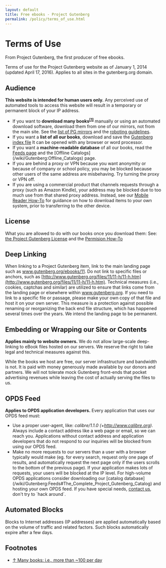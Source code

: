 ```yaml
---
layout: default
title: Free ebooks - Project Gutenberg
permalink: /policy/terms_of_use.html
---
```


# Terms of Use
From Project Gutenberg, the first producer of free ebooks.

Terms of use for the Project Gutenberg website as of January 1, 2014 (updated April 17, 2016). Applies to all sites in the gutenberg.org domain. 

## Audience
**This website is intended for human users only.** Any perceived use of automated tools to access this website will result in a temporary or permanent block of your IP address. 
- If you want to **download many books<sup>[\[1\]](#footnotes)</sup>** manually or using an automated download software, download them from one of our mirrors, not from the main site. See the [list of PG mirrors](//www.gutenberg.org/MIRRORS.ALL) and the [roboting guidelines](/wiki/Gutenberg:Information_About_Robot_Access_to_our_Pages").
-  If you want a **list of all our books**, download and save the [Gutenberg index file](//www.gutenberg.org/dirs/GUTINDEX.ALL) It can be opened with any browser or word processor.
- If you want a **machine-readable database** of all our books, read the [Feeds page](/wiki/Gutenberg:Feeds) and the [Offline Catalogs] (/wiki/Gutenberg:Offline_Catalogs) page.
- If you are behind a proxy or VPN because you want anonymity or because of company or school policy, you may be blocked because other users of the same address are misbehaving. Try turning the proxy or VPN off.
- If you are using a commercial product that channels requests through a proxy (such as Amazon Kindle), your address may be blocked due to too much use from that shared proxy address.  Instead, see our [Mobile Reader How-To](/wiki/Gutenberg:MobileReader_Devices_How-To) for guidance on how to download items to your own system, prior to transferring to the other device.

## License
What you are allowed to do with our books once you download them:
See: [the Project Gutenberg License](//www.gutenberg.org/license) and the [Permision How-To](/wiki/Gutenberg:Permission_How-To)

## Deep Linking
When linking to a Project Gutenberg item, link to the main landing page such as www.gutenberg.org/ebooks/11.  Do not link to specific files or anchors, such as [http://www.gutenberg.org/files/11/11-h/11-h.htm](http://www.gutenberg.org/files/11/11-h/11-h.htm). Technical measures (i.e., cookies, captchas and similar) are utilized to ensure that links come from the landing page or elsewhere within www.gutenberg.org.  If you need to link to a specific file or passage, please make your own copy of that file and host it on your own server.
This measure is a protection against possible renaming or reorganizing the back end file structure, which has happened several times over the years.  We intend the landing page to be permanent.

## Embedding or Wrapping our Site or Contents
**Applies mainly to website owners.**
We do not allow large-scale deep-linking to eBook files hosted on our servers. We reserve the right to take legal and technical measures against this.

While the books we host are free, our server infrastructure and bandwidth is not.  It is paid with money generously made available by our donors and partners. We will not tolerate mock Gutenberg front-ends that pocket advertising revenues
while leaving the cost of actually serving the files to us.

## OPDS Feed
**Applies to OPDS application developers.**
Every application that uses our OPDS feed must:
- Use a proper user-agent, like: *calibre/1.1.0 (+http://www.calibre.org)*. Always include a contact address like a web page or email, so we can reach you. Applications without contact address and application developers that do not respond to our inquiries will be blocked from using our OPDS feed.
- Make no more requests to our servers than a user with a browser typically would make (eg. for every search, request only one page of results, and automatically request the next page only if the users scrolls to the bottom of the previous page). If your application makes lots of requests, your users will be blocked at the IP level. 
For high-volume OPDS applications consider downloading our [catalog database] (/wiki/Gutenberg:Feeds#The_Complete_Project_Gutenberg_Catalog) and hosting your own OPDS feed.
If you have special needs, [contact us](/wiki/Gutenberg:Contact_Information), don't try to `hack around´.

## Automated Blocks
Blocks to Internet addresses (IP addresses) are applied automatically based on the volume of traffic and related factors.  Such blocks automatically expire after a few days.

## Footnotes
- [↑ Many books: i.e., more than ~100 per day](#audience)
